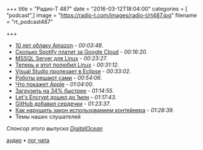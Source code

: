 +++
title = "Радио-Т 487"
date = "2016-03-12T18:04:00"
categories = [ "podcast",]
image = "https://radio-t.com/images/radio-t/rt487.jpg"
filename = "rt_podcast487"

+++

- [10 лет облаку Amazon](http://fortune.com/2016/03/11/amazon-cloud-turns-10/) - *00:03:48*.
- [Сколько Spotify платит за Google Cloud](https://medium.com/@davidmytton/how-much-is-spotify-paying-google-cloud-ebb3bf180f15) - *00:16:20*.
- [MSSQL Server для Linux](http://blogs.microsoft.com/blog/2016/03/07/announcing-sql-server-on-linux/) - *00:23:27*.
- [Теперь и этот полюбил Linux](http://www.zdnet.com/article/ballmer-i-may-have-called-linux-a-cancer-but-now-i-love-it/) - *00:31:12*.
- [Visual Studio пролезает в Eclipse](http://www.zdnet.com/article/microsoft-integrates-visual-studio-with-open-source-eclipse-ide/) - *00:33:02*.
- [Роботы решают сами](http://www.nbcnews.com/tech/tech-news/amazon-s-alexa-went-bonkers-reset-user-s-thermostat-n536651) - *00:54:06*.
- [Что покажет Apple](http://mashable.com/2016/03/11/apple-iphone-se-faq/) - *01:04:00*.
- [Загрузить на 34% быстрее](http://mashable.com/2016/03/09/mit-faster-web-pages/) - *01:14:55*.
- [Let's Encrypt дошел до 1млн](https://www.eff.org/deeplinks/2016/03/lets-encrypt-has-issued-million-certificates) - *01:17:43*.
- [GitHub добавил сердечки](https://github.com/blog/2119-add-reactions-to-pull-requests-issues-and-comments) - *01:23:37*.
- [Как нарушить закон использованием контейнера](http://blog.takipi.com/running-java-on-docker-youre-breaking-the-law/) - *01:28:39*.
- Темы наших слушателей

_Спонсор этого выпуска [DigitalOcean](https://www.digitalocean.com)_

[аудио](http://cdn.radio-t.com/rt_podcast487.mp3) • [лог чата](http://chat.radio-t.com/logs/radio-t-487.html)
<audio src="http://cdn.radio-t.com/rt_podcast487.mp3" preload="none"></audio>

